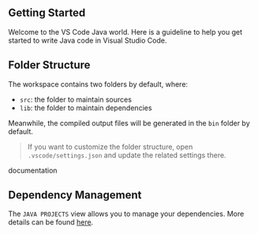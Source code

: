 ## Getting Started

Welcome to the VS Code Java world. Here is a guideline to help you get started to write Java code in Visual Studio Code.

## Folder Structure

The workspace contains two folders by default, where:

- `src`: the folder to maintain sources
- `lib`: the folder to maintain dependencies

Meanwhile, the compiled output files will be generated in the `bin` folder by default.

> If you want to customize the folder structure, open `.vscode/settings.json` and update the related settings there.


documentation

## Dependency Management

The `JAVA PROJECTS` view allows you to manage your dependencies. More details can be found [here](https://github.com/microsoft/vscode-java-dependency#manage-dependencies).
